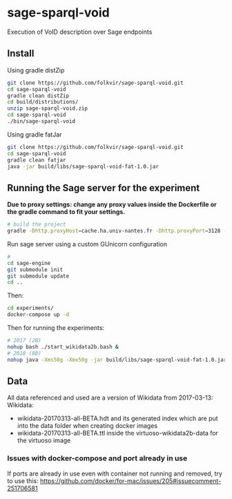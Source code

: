 # sage-sparql-void

Execution of VoID description over Sage endpoints

## Install

Using gradle distZip
```bash
git clone https://github.com/folkvir/sage-sparql-void.git
cd sage-sparql-void
gradle clean distZip
cd build/distributions/
unzip sage-sparql-void.zip
cd sage-sparql-void
./bin/sage-sparql-void
```
Using gradle fatJar
```bash
git clone https://github.com/folkvir/sage-sparql-void.git
cd sage-sparql-void
gradle clean fatjar
java -jar build/libs/sage-sparql-void-fat-1.0.jar
```

## Running the Sage server for the experiment

**Due to proxy settings: change any proxy values inside the Dockerfile or the gradle command to fit your settings.**

```bash
# build the project
gradle -Dhttp.proxyHost=cache.ha.univ-nantes.fr -Dhttp.proxyPort=3128 -Dhttps.proxyHost=cache.ha.univ-nantes.fr -Dhttps.proxyPort=3128 clean build fatJar
```

Run sage server using a custom GUnicorn configuration
```bash
#
cd sage-engine
git submodule init
git submodule update
cd ..
```
Then:
```bash
cd experiments/
docker-compose up -d
```

Then for running the experiments:

```bash
# 2017 (2B)
nohup bash ./start_wikidata2b.bash &
# 2018 (8B)
nohup java -Xms50g -Xmx50g -jar build/libs/sage-sparql-void-fat-1.0.jar dataset http://172.16.8.50:7180/sparql/wikidata http://172.16.8.50:7180/sparql/wikidata ./output/ &
```

## Data
All data referenced and used are a version of Wikidata from 2017-03-13:
Wikidata:
* wikidata-20170313-all-BETA.hdt and its generated index which are put into the data folder when creating docker images
* wikidata-20170313-all-BETA.ttl inside the virtuoso-wikidata2b-data for the virtuoso image

### Issues with docker-compose and port already in use
If ports are already in use even with container not running and removed, try to use this: https://github.com/docker/for-mac/issues/205#issuecomment-251706581

